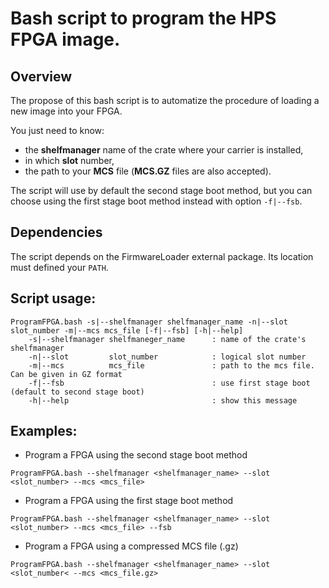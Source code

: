 # Bash script to program the HPS FPGA image.

## Overview

The propose of this bash script is to automatize the procedure of loading a new image into your FPGA.

You just need to know:
- the **shelfmanager** name of the crate where your carrier is installed,
- in which **slot** number,
- the path to your **MCS** file (**MCS.GZ** files are also accepted).

The script will use by default the second stage boot method, but you can choose using the first stage boot method instead with option `-f|--fsb`.

## Dependencies

The script depends on the FirmwareLoader external package. Its location must defined your `PATH`.

## Script usage:

```
ProgramFPGA.bash -s|--shelfmanager shelfmanager_name -n|--slot slot_number -m|--mcs mcs_file [-f|--fsb] [-h|--help]
    -s|--shelfmanager shelfmaneger_name      : name of the crate's shelfmanager
    -n|--slot         slot_number            : logical slot number
    -m|--mcs          mcs_file               : path to the mcs file. Can be given in GZ format
    -f|--fsb                                 : use first stage boot (default to second stage boot)
    -h|--help                                : show this message
```

## Examples:

* Program a FPGA using the second stage boot method

```
ProgramFPGA.bash --shelfmanager <shelfmanager_name> --slot <slot_number> --mcs <mcs_file>
```

* Program a FPGA using the first stage boot method

```
ProgramFPGA.bash --shelfmanager <shelfmanager_name> --slot <slot_number> --mcs <mcs_file> --fsb
```

* Program a FPGA using a compressed MCS file (.gz)

```
ProgramFPGA.bash --shelfmanager <shelfmanager_name> --slot <slot_number< --mcs <mcs_file.gz>
```

